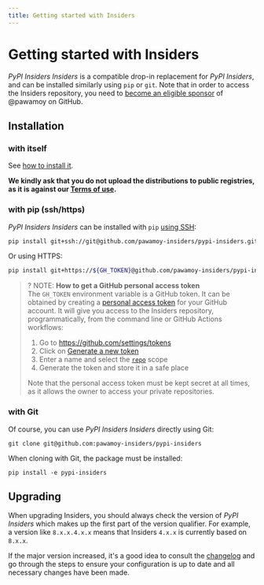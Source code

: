 ```yaml
---
title: Getting started with Insiders
---
```


# Getting started with Insiders

*PyPI Insiders Insiders* is a compatible drop-in replacement for *PyPI Insiders*,
and can be installed similarly using `pip` or `git`.
Note that in order to access the Insiders  repository,
you need to [become an eligible sponsor] of @pawamoy on GitHub.

  [become an eligible sponsor]: index.md#how-to-become-a-sponsor

## Installation

### with itself

See [how to install it](https://pawamoy.github.io/pypi-insiders/#installation).

**We kindly ask that you do not upload the distributions to public registries,
as it is against our [Terms of use](index.md#terms).**

### with pip (ssh/https)

*PyPI Insiders Insiders* can be installed with `pip` [using SSH][using ssh]:

```bash
pip install git+ssh://git@github.com/pawamoy-insiders/pypi-insiders.git
```

  [using ssh]: https://docs.github.com/en/authentication/connecting-to-github-with-ssh

Or using HTTPS:

```bash
pip install git+https://${GH_TOKEN}@github.com/pawamoy-insiders/pypi-insiders.git
```

>? NOTE: **How to get a GitHub personal access token**  
> The `GH_TOKEN` environment variable is a GitHub token.
> It can be obtained by creating a [personal access token] for
> your GitHub account. It will give you access to the Insiders repository,
> programmatically, from the command line or GitHub Actions workflows:
> 
> 1.  Go to https://github.com/settings/tokens
> 2.  Click on [Generate a new token]
> 3.  Enter a name and select the [`repo`][scopes] scope
> 4.  Generate the token and store it in a safe place
> 
>   [personal access token]: https://docs.github.com/en/github/authenticating-to-github/creating-a-personal-access-token
>   [Generate a new token]: https://github.com/settings/tokens/new
>   [scopes]: https://docs.github.com/en/developers/apps/scopes-for-oauth-apps#available-scopes
> 
> Note that the personal access
> token must be kept secret at all times, as it allows the owner to access your
> private repositories.

### with Git

Of course, you can use *PyPI Insiders Insiders* directly using Git:

```
git clone git@github.com:pawamoy-insiders/pypi-insiders
```

When cloning with Git, the package must be installed:

```
pip install -e pypi-insiders
```

## Upgrading

When upgrading Insiders, you should always check the version of *PyPI Insiders*
which makes up the first part of the version qualifier. For example, a version like
`8.x.x.4.x.x` means that Insiders `4.x.x` is currently based on `8.x.x`.

If the major version increased, it's a good idea to consult the [changelog]
and go through the steps to ensure your configuration is up to date and
all necessary changes have been made.

  [changelog]: ./changelog.md
